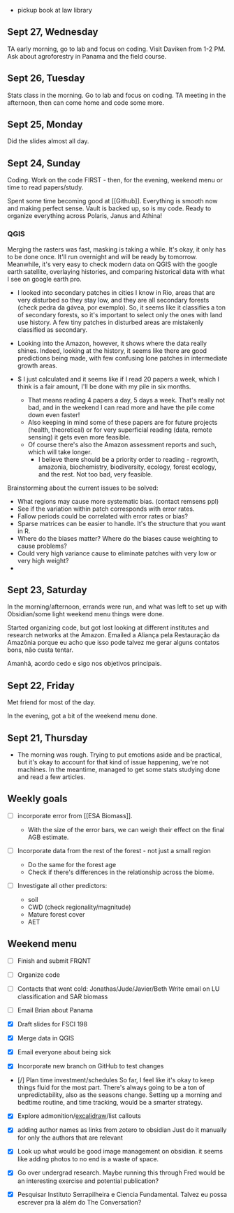 - pickup book at law library
## Sept 27, Wednesday
TA early morning, go to lab and focus on coding.
Visit Daviken from 1-2 PM. Ask about agroforestry in Panama and the field course.
## Sept 26, Tuesday

Stats class in the morning.
Go to lab and focus on coding.
TA meeting in the afternoon, then can come home and code some more.

## Sept 25, Monday

Did the slides almost all day.
## Sept 24, Sunday

Coding. Work on the code FIRST - then, for the evening, weekend menu or time to read papers/study.

Spent some time becoming good at [[Github]]. Everything is smooth now and making perfect sense. Vault is backed up, so is my code. Ready to organize everything across Polaris, Janus and Athina!

### QGIS
Merging the rasters was fast, masking is taking a while. It's okay, it only has to be done once. It'll run overnight and will be ready by tomorrow.
Meanwhile, it's very easy to check modern data on QGIS with the google earth satellite, overlaying histories, and comparing historical data with what I see on google earth pro.
- I looked into secondary patches in cities I know in Rio, areas that are very disturbed so they stay low, and they are all secondary forests (check pedra da gávea, por exemplo). So, it seems like it classifies a ton of secondary forests, so it's important to select only the ones with land use history. A few tiny patches in disturbed areas are mistakenly classified as secondary.
- Looking into the Amazon, however, it shows where the data really shines. Indeed, looking at the history, it seems like there are good predictions being made, with few confusing lone patches in intermediate growth areas.

- $ I just calculated and it seems like if I read 20 papers a week, which I think is a fair amount, I'll be done with my pile in six months.
	- That means reading 4 papers a day, 5 days a week. That's really not bad, and in the weekend I can read more and have the pile come down even faster!
	- Also keeping in mind some of these papers are for future projects (health, theoretical) or for very superficial reading (data, remote sensing) it gets even more feasible.
	- Of course there's also the Amazon assessment reports and such, which will take longer.
		- I believe there should be a priority order to reading - regrowth, amazonia, biochemistry, biodiversity, ecology, forest ecology, and the rest. Not too bad, very feasible.

Brainstorming about the current issues to be solved:
- What regions may cause more systematic bias. (contact remsens ppl)
- See if the variation within patch corresponds with error rates.
- Fallow periods could be correlated with error rates or bias?
- Sparse matrices can be easier to handle. It's the structure that you want in R.
- Where do the biases matter? Where do the biases cause weighting to cause problems?
- Could very high variance cause to eliminate patches with very low or very high weight?
- 


## Sept 23, Saturday

In the morning/afternoon, errands were run, and what was left to set up with Obsidian/some light weekend menu things were done.

Started organizing code, but got lost looking at different institutes and research networks at the Amazon. Emailed a Aliança pela Restauração da Amazônia porque eu acho que isso pode talvez me gerar alguns contatos bons, não custa tentar.

Amanhã, acordo cedo e sigo nos objetivos principais.

## Sept 22, Friday

Met friend for most of the day.

In the evening, got a bit of the weekend menu done.
## Sept 21, Thursday

- The morning was rough. Trying to put emotions aside and be practical, but it's okay to account for that kind of issue happening, we're not machines. In the meantime, managed to get some stats studying done and read a few articles.

## Weekly goals

- [ ] incorporate error from [[ESA Biomass]].
	- With the size of the error bars, we can weigh their effect on the final AGB estimate.

- [ ] Incorporate data from the rest of the forest - not just a small region
	- Do the same for the forest age
	- Check if there's differences in the relationship across the biome.

- [ ] Investigate all other predictors:
	- soil
	- CWD (check regionality/magnitude)
	- Mature forest cover
	- AET

## Weekend menu
- [ ] Finish and submit FRQNT
- [ ] Organize code
- [ ] Contacts that went cold: Jonathas/Jude/Javier/Beth
	Write email on LU classification and SAR biomass
- [ ] Email Brian about Panama


- [x] Draft slides for FSCI 198
- [x] Merge data in QGIS
- [x] Email everyone about being sick
- [x] Incorporate new branch on GitHub to test changes
- [/] Plan time investment/schedules
	So far, I feel like it's okay to keep things fluid for the most part. There's always going to be a ton of unpredictability, also as the seasons change. Setting up a morning and bedtime routine, and time tracking, would be a smarter strategy.
- [x] Explore admonition/[excalidraw](https://www.youtube.com/watch?v=nB4cOfn0xAs)/list callouts
- [x] adding author names as links from zotero to obsidian
		Just do it manually for only the authors that are relevant
- [x] Look up what would be good image management on obsidian. it seems like adding photos to no end is a waste of space.
- [x] Go over undergrad research. Maybe running this through Fred would be an interesting exercise and potential publication?
- [x] Pesquisar Instituto Serrapilheira e Ciencia Fundamental. Talvez eu possa escrever pra lá além do The Conversation?

